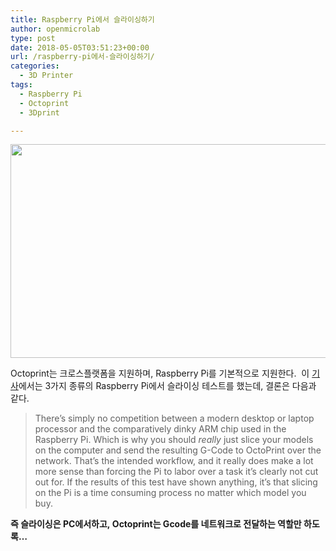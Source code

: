 ```yaml
---
title: Raspberry Pi에서 슬라이싱하기
author: openmicrolab
type: post
date: 2018-05-05T03:51:23+00:00
url: /raspberry-pi에서-슬라이싱하기/
categories:
  - 3D Printer
tags:
  - Raspberry Pi
  - Octoprint
  - 3Dprint

---
```

<img loading="lazy" class="alignnone wp-image-4295" src="https://res.cloudinary.com/openmicrolab/image/upload/v1525492218/RPI_Sclicing_mqdbyg.png" width="662" height="342" />

Octoprint는 크로스플랫폼을 지원하며, Raspberry Pi를 기본적으로 지원한다.  이 <a href="https://hackaday.com/2018/05/03/3d-printering-which-raspberry-pi-is-best-at-slicing-in-octoprint/" target="_blank" rel="noopener noreferrer">기사</a>에서는 3가지 종류의 Raspberry Pi에서 슬라이싱 테스트를 했는데, 결론은 다음과 같다.

> There’s simply no competition between a modern desktop or laptop processor and the comparatively dinky ARM chip used in the Raspberry Pi. Which is why you should _really_ just slice your models on the computer and send the resulting G-Code to OctoPrint over the network. That’s the intended workflow, and it really does make a lot more sense than forcing the Pi to labor over a task it’s clearly not cut out for. If the results of this test have shown anything, it’s that slicing on the Pi is a time consuming process no matter which model you buy.

**즉 슬라이싱은 PC에서하고, Octoprint는 Gcode를 네트워크로 전달하는 역할만 하도록&#8230;**